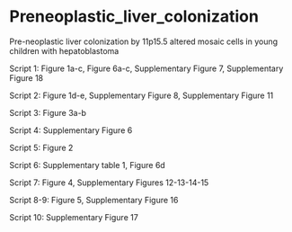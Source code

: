 # Preneoplastic_liver_colonization

Pre-neoplastic liver colonization by 11p15.5 altered mosaic cells in young children with hepatoblastoma

Script 1: Figure 1a-c, Figure 6a-c, Supplementary Figure 7, Supplementary Figure 18

Script 2: Figure 1d-e, Supplementary Figure 8, Supplementary Figure 11 

Script 3: Figure 3a-b 

Script 4: Supplementary Figure 6 

Script 5: Figure 2

Script 6: Supplementary table 1, Figure 6d

Script 7: Figure 4, Supplementary Figures 12-13-14-15 

Script 8-9: Figure 5, Supplementary Figure 16

Script 10: Supplementary Figure 17
